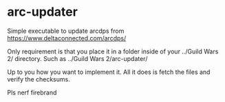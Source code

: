 # arc-updater

Simple executable to update arcdps from https://www.deltaconnected.com/arcdps/

Only requirement is that you place it in a folder inside of your ../Guild Wars 2/ directory. Such as ../Guild Wars 2/arc-updater/

Up to you how you want to implement it. All it does is fetch the files and verify the checksums.

Pls nerf firebrand
